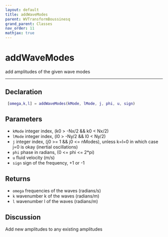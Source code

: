```yaml
---
layout: default
title: addWaveModes
parent: WVTransformBoussinesq
grand_parent: Classes
nav_order: 11
mathjax: true
---
```


#  addWaveModes

add amplitudes of the given wave modes


---

## Declaration
```matlab
 [omega,k,l] = addWaveModes(kMode, lMode, j, phi, u, sign)
```
## Parameters
+ `kMode`  integer index, (k0 > -Nx/2 && k0 < Nx/2)
+ `lMode`  integer index, (l0 > -Ny/2 && l0 < Ny/2)
+ `j`  integer index, (j0 >= 1 && j0 <= nModes), unless k=l=0 in which case j=0 is okay (inertial oscillations)
+ `phi`  phase in radians, (0 <= phi <= 2*pi)
+ `u`  fluid velocity (m/s)
+ `sign`  sign of the frequency, +1 or -1

## Returns
+ `omega`  frequencies of the waves (radians/s)
+ `k`  wavenumber k of the waves (radians/m)
+ `l`  wavenumber l of the waves (radians/m)

## Discussion

  Add new amplitudes to any existing amplitudes
                      
